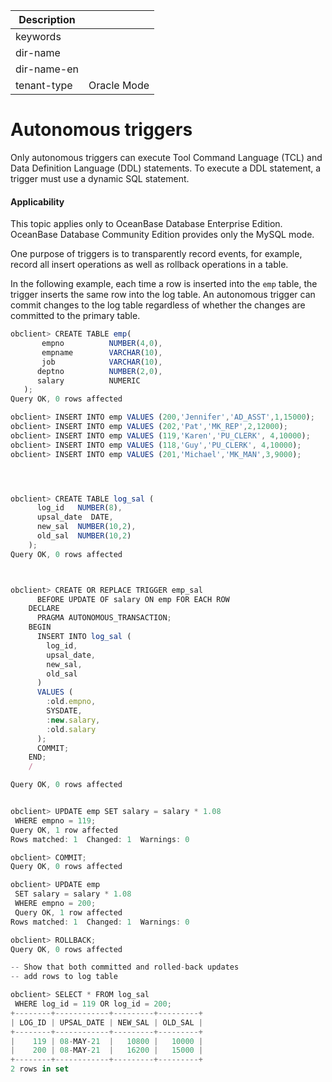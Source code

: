 | Description   |                 |
|---------------|-----------------|
| keywords      |                 |
| dir-name      |                 |
| dir-name-en   |                 |
| tenant-type   | Oracle Mode     |

# Autonomous triggers


Only autonomous triggers can execute Tool Command Language (TCL) and Data Definition Language (DDL) statements. To execute a DDL statement, a trigger must use a dynamic SQL statement.

  <main id="notice" >
    <h4>Applicability</h4>
    <p>This topic applies only to OceanBase Database Enterprise Edition. OceanBase Database Community Edition provides only the MySQL mode. </p>
  </main>

One purpose of triggers is to transparently record events, for example, record all insert operations as well as rollback operations in a table.

In the following example, each time a row is inserted into the `emp` table, the trigger inserts the same row into the log table. An autonomous trigger can commit changes to the log table regardless of whether the changes are committed to the primary table.

```javascript
obclient> CREATE TABLE emp(  
       empno          NUMBER(4,0),  
       empname        VARCHAR(10),  
       job            VARCHAR(10),   
      deptno          NUMBER(2,0),
      salary          NUMERIC  
   );
Query OK, 0 rows affected

obclient> INSERT INTO emp VALUES (200,'Jennifer','AD_ASST',1,15000);
obclient> INSERT INTO emp VALUES (202,'Pat','MK_REP',2,12000);
obclient> INSERT INTO emp VALUES (119,'Karen','PU_CLERK', 4,10000);
obclient> INSERT INTO emp VALUES (118,'Guy','PU_CLERK', 4,10000);
obclient> INSERT INTO emp VALUES (201,'Michael','MK_MAN',3,9000);




obclient> CREATE TABLE log_sal (
      log_id   NUMBER(8),
      upsal_date  DATE,
      new_sal  NUMBER(10,2),
      old_sal  NUMBER(10,2)
    );
Query OK, 0 rows affected



obclient> CREATE OR REPLACE TRIGGER emp_sal
      BEFORE UPDATE OF salary ON emp FOR EACH ROW
    DECLARE
      PRAGMA AUTONOMOUS_TRANSACTION;
    BEGIN
      INSERT INTO log_sal (
        log_id,
        upsal_date,
        new_sal,
        old_sal
      )
      VALUES (
        :old.empno,
        SYSDATE,
        :new.salary,
        :old.salary
      );
      COMMIT;
    END;
    /

Query OK, 0 rows affected


obclient> UPDATE emp SET salary = salary * 1.08
 WHERE empno = 119;
Query OK, 1 row affected
Rows matched: 1  Changed: 1  Warnings: 0

obclient> COMMIT;
Query OK, 0 rows affected

obclient> UPDATE emp
 SET salary = salary * 1.08
 WHERE empno = 200;
 Query OK, 1 row affected
Rows matched: 1  Changed: 1  Warnings: 0

obclient> ROLLBACK;
Query OK, 0 rows affected

-- Show that both committed and rolled-back updates
-- add rows to log table

obclient> SELECT * FROM log_sal
 WHERE log_id = 119 OR log_id = 200;
+--------+------------+---------+---------+
| LOG_ID | UPSAL_DATE | NEW_SAL | OLD_SAL |
+--------+------------+---------+---------+
|    119 | 08-MAY-21  |   10800 |   10000 |
|    200 | 08-MAY-21  |   16200 |   15000 |
+--------+------------+---------+---------+
2 rows in set
```


